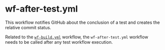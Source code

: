 # wf-after-test.yml

This workflow notifies GitHub about the conclusion of a test and creates the relative commit status.

Related to the [`wf-build.yml`](./wf-build.yml) workflow, the `wf-after-test.yml` workflow needs to be called after
any test workflow execution.
